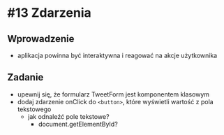 # #13 Zdarzenia

## Wprowadzenie

- aplikacja powinna być interaktywna i reagować na akcje użytkownika

## Zadanie

- upewnij się, że formularz TweetForm jest komponentem klasowym
- dodaj zdarzenie onClick do `<button>`, które wyświetli wartość z pola tekstowego
  - jak odnaleźć pole tekstowe?
    - document.getElementById?